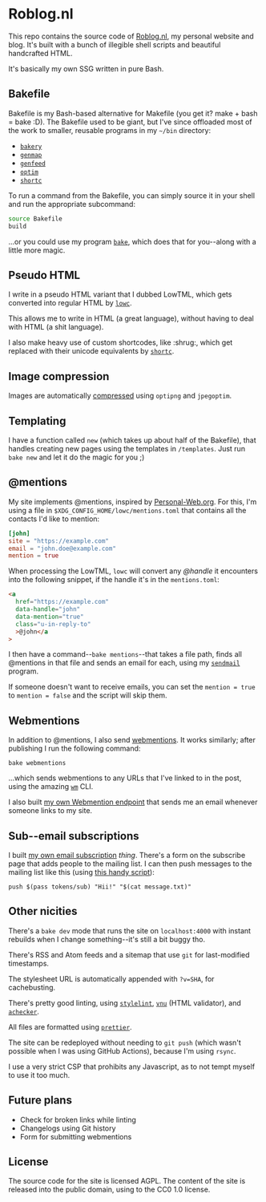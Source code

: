 # Roblog.nl

This repo contains the source code of [Roblog.nl](https://roblog.nl), my
personal website and blog. It's built with a bunch of illegible shell scripts
and beautiful handcrafted HTML.

It's basically my own SSG written in pure Bash.

## Bakefile

Bakefile is my Bash-based alternative for Makefile (you get it? make + bash =
bake :D). The Bakefile used to be giant, but I've since offloaded most of the
work to smaller, reusable programs in my `~/bin` directory:

- [`bakery`](https://git.dupunkto.org/meta/dotfiles/tree/bin/bakery)
- [`genmap`](https://git.dupunkto.org/meta/dotfiles/tree/bin/genmap)
- [`genfeed`](https://git.dupunkto.org/meta/dotfiles/tree/bin/genmap)
- [`optim`](https://git.dupunkto.org/meta/dotfiles/tree/bin/genmap)
- [`shortc`](https://git.dupunkto.org/meta/dotfiles/tree/bin/genmap)

To run a command from the Bakefile, you can simply source it in your shell and
run the appropriate subcommand:

```bash
source Bakefile
build
```

...or you could use my program
[`bake`](https://git.dupunkto.org/meta/dotfiles/tree/bin/bake), which does that
for you--along with a little more magic.

## Pseudo HTML

I write in a pseudo HTML variant that I dubbed LowTML, which gets converted into
regular HTML by [`lowc`](https://git.dupunkto.org/axcelott/lowc).

This allows me to write in HTML (a great language), without having to deal with
HTML (a shit language).

I also make heavy use of custom shortcodes, like \:shrug\:, which get replaced
with their unicode equivalents by
[`shortc`](https://git.dupunkto.org/meta/dotfiles/tree/bin/shortc).

## Image compression

Images are automatically
[compressed](https://git.dupunkto.org/meta/dotfiles/tree/bin/optim) using
`optipng` and `jpegoptim`.

## Templating

I have a function called `new` (which takes up about half of the Bakefile), that
handles creating new pages using the templates in `/templates`. Just run
`bake new` and let it do the magic for you ;)

## @mentions

My site implements @mentions, inspired by
[Personal-Web.org](https://personal-web.org). For this, I'm using a file in
`$XDG_CONFIG_HOME/lowc/mentions.toml` that contains all the contacts I'd like to
mention:

```toml
[john]
site = "https://example.com"
email = "john.doe@example.com"
mention = true
```

When processing the LowTML, `lowc` will convert any _@handle_ it encounters into
the following snippet, if the handle it's in the `mentions.toml`:

```html
<a
  href="https://example.com"
  data-handle="john"
  data-mention="true"
  class="u-in-reply-to"
  >@john</a
>
```

I then have a command--`bake mentions`--that takes a file path, finds all
@mentions in that file and sends an email for each, using my
[`sendmail`](https://git.dupunkto.org/axcelott/sendmail) program.

If someone doesn't want to receive emails, you can set the `mention = true` to
`mention = false` and the script will skip them.

## Webmentions

In addition to @mentions, I also send [webmentions](https://webmention.net). It
works similarly; after publishing I run the following command:

```shell
bake webmentions
```

...which sends webmentions to any URLs that I've linked to in the post, using
the amazing [`wm`](https://github.com/remy/wm) CLI.

I also built
[my own Webmention endpoint](https://git.dupunkto.org/sites/api.geheimesite.nl/tree/webmentions.php)
that sends me an email whenever someone links to my site.

## Sub--email subscriptions

I built
[my own email subscription](https://git.dupunkto.org/sites/api.geheimesite.nl/tree/sub.php)
_thing_. There's a form on the subscribe page that adds people to the mailing
list. I can then push messages to the mailing list like this (using
[this handy script](https://git.dupunkto.org/meta/dotfiles/tree/bin/push)):

```shell
push $(pass tokens/sub) "Hii!" "$(cat message.txt)"
```

## Other nicities

There's a `bake dev` mode that runs the site on `localhost:4000` with instant
rebuilds when I change something--it's still a bit buggy tho.

There's RSS and Atom feeds and a sitemap that use `git` for last-modified
timestamps.

The stylesheet URL is automatically appended with `?v=SHA`, for cachebusting.

There's pretty good linting, using [`stylelint`](https://stylelint.io),
[`vnu`](https://git.dupunkto.org/forks/vnu) (HTML validator), and
[`achecker`](https://github.com/IBMa/equal-access).

All files are formatted using [`prettier`](https://prettier.io).

The site can be redeployed without needing to `git push` (which wasn't possible
when I was using GitHub Actions), because I'm using `rsync`.

I use a very strict CSP that prohibits any Javascript, as to not tempt myself to
use it too much.

## Future plans

- Check for broken links while linting
- Changelogs using Git history
- Form for submitting webmentions

## License

The source code for the site is licensed AGPL. The content of the site is
released into the public domain, using to the CC0 1.0 license.
